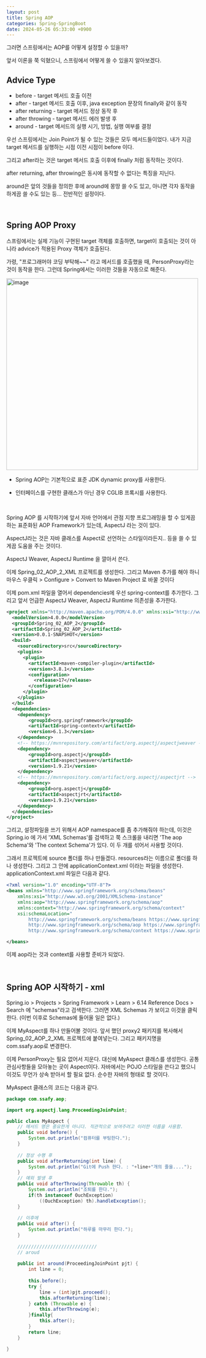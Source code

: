 ```yaml
---
layout: post
title: Spring AOP
categories: Spring-SpringBoot
date: 2024-05-26 05:33:00 +0900
---
```

그러면 스프링에서는 AOP를 어떻게 설정할 수 있을까?

앞서 이론을 쭉 익혔으니, 스프링에서 어떻게 쓸 수 있을지 알아보겠다.

## Advice Type

* before - target 메서드 호출 이전
* after - target 메서드 호출 이후, java exception 문장의 finally와 같이 동작
* after returning - target 메서드 정상 동작 후
* after throwing - target 메서드 에러 발생 후
* around - target 메서드의 실행 시기, 방법, 실행 여부를 결정

우선 스프링에서는 Join Point가 될 수 있는 것들은 모두 메서드들이었다. 내가 지금 target 메서드를 실행하는 시점 이전 시점이 before 이다.

그리고 after라는 것은 target 메서드 호출 이후에 finally 처럼 동작하는 것이다.

after returning, after throwing은 동시에 동작할 수 없다는 특징을 지닌다.

around은 앞의 것들을 정의한 후에 around에 몽땅 쓸 수도 있고, 아니면 각자 동작을 하게끔 쓸 수도 있는 등... 전반적인 설정이다.

<br>

## Spring AOP Proxy

스프링에서는 실제 기능이 구현된 target 객체를 호출하면, target이 호출되는 것이 아니라 advice가 적용된 Proxy 객체가 호출된다.

가령, "프로그래머야 코딩 부탁해~~" 라고 메서드를 호출했을 때, PersonProxy라는 것이 동작을 한다. 그런데 Spring에서는 이러한 것들을 자동으로 해준다.

<img width="500" alt="image" src="https://github.com/johnkdk609/johnkdk609.github.io/assets/88493727/b7f0833c-e3ba-4cd6-a7fd-d5024b675d46">

* Spring AOP는 기본적으로 표준 JDK dynamic proxy를 사용한다.

* 인터페이스를 구현한 클래스가 아닌 경우 CGLIB 프록시를 사용한다.

<br>

Spring AOP 를 시작하기에 앞서 자바 언어에서 관점 지향 프로그래밍을 할 수 있게끔 하는 표준화된 AOP Framework가 있는데, AspectJ 라는 것이 있다.

AspectJ라는 것은 자바 클래스를 Aspect로 선언하는 스타일이라든지.. 등을 쓸 수 있게끔 도움을 주는 것이다.

AspectJ Weaver, AspectJ Runtime 을 깔아서 쓴다.

이제 Spring_02_AOP_2_XML 프로젝트를 생성한다. 그리고 Maven 추가를 해야 하니 마우스 우클릭 &#62; Configure &#62; Convert to Maven Project 로 바꿀 것이다

이제 pom.xml 파일을 열어서 dependencies에 우선 spring-context를 추가한다. 그리고 앞서 언급한 AspectJ Weaver, AspectJ Runtime 의존성을 추가한다.

```xml
<project xmlns="http://maven.apache.org/POM/4.0.0" xmlns:xsi="http://www.w3.org/2001/XMLSchema-instance" xsi:schemaLocation="http://maven.apache.org/POM/4.0.0 https://maven.apache.org/xsd/maven-4.0.0.xsd">
  <modelVersion>4.0.0</modelVersion>
  <groupId>Spring_02_AOP_2</groupId>
  <artifactId>Spring_02_AOP_2</artifactId>
  <version>0.0.1-SNAPSHOT</version>
  <build>
    <sourceDirectory>src</sourceDirectory>
    <plugins>
      <plugin>
        <artifactId>maven-compiler-plugin</artifactId>
        <version>3.8.1</version>
        <configuration>
          <release>17</release>
        </configuration>
      </plugin>
    </plugins>
  </build>
  <dependencies>
  	<dependency>
	    <groupId>org.springframework</groupId>
	    <artifactId>spring-context</artifactId>
	    <version>6.1.3</version>
	</dependency>
	<!-- https://mvnrepository.com/artifact/org.aspectj/aspectjweaver -->
	<dependency>
	    <groupId>org.aspectj</groupId>
	    <artifactId>aspectjweaver</artifactId>
	    <version>1.9.21</version>
	</dependency>
	<!-- https://mvnrepository.com/artifact/org.aspectj/aspectjrt -->
	<dependency>
	    <groupId>org.aspectj</groupId>
	    <artifactId>aspectjrt</artifactId>
	    <version>1.9.21</version>
	</dependency>
  </dependencies>
</project>
```

그리고, 설정파일을 쓰기 위해서 AOP namespace를 좀 추가해줘야 하는데, 이것은 Spring.io 에 가서 'XML Schemas'를 검색하고 쭉 스크롤을 내리면 'The aop Schema'와 'The context Schema'가 있다. 이 두 개를 섞어서 사용할 것이다.

그래서 프로젝트에 source 폴더를 하나 만들겠다. resources라는 이름으로 폴더를 하나 생성한다. 그리고 그 안에 applicationContext.xml 이라는 파일을 생성한다. applicationContext.xml 파일은 다음과 같다.

```xml
<?xml version="1.0" encoding="UTF-8"?>
<beans xmlns="http://www.springframework.org/schema/beans"
	xmlns:xsi="http://www.w3.org/2001/XMLSchema-instance"
	xmlns:aop="http://www.springframework.org/schema/aop"
	xmlns:context="http://www.springframework.org/schema/context"
	xsi:schemaLocation="
		http://www.springframework.org/schema/beans https://www.springframework.org/schema/beans/spring-beans.xsd
		http://www.springframework.org/schema/aop https://www.springframework.org/schema/aop/spring-aop.xsd
		http://www.springframework.org/schema/context https://www.springframework.org/schema/context/spring-context.xsd">

</beans>
```

이제 aop라는 것과 context를 사용할 준비가 되었다.

<br>

## Spring AOP 시작하기 - xml

Spring.io &#62; Projects &#62; Spring Framework &#62; Learn &#62; 6.14 Reference Docs &#62; Search 에 "schemas"라고 검색한다. 그러면 XML Schemas 가 보이고 이것을 클릭한다. (이번 이후로 Schemas에 들어올 일은 없다.)

이제 MyAspect를 하나 만들어볼 것이다. 앞서 했던 proxy2 패키지를 복사해서 Spring_02_AOP_2_XML 프로젝트에 붙여넣는다. 그리고 패키지명을 com.ssafy.aop로 변경한다.

이제 PersonProxy는 필요 없어서 지운다. 대신에 MyAspect 클래스를 생성한다. 공통 관심사항들을 모아놓는 곳이 Aspect이다. 자바에서는 POJO 스타일을 쓴다고 했으니 이것도 무언가 상속 받아서 할 필요 없다. 순수한 자바의 형태로 할 것이다.

MyAspect 클래스의 코드는 다음과 같다.

```java
package com.ssafy.aop;

import org.aspectj.lang.ProceedingJoinPoint;

public class MyAspect {
	// 메서드 명은 중요한게 아니다. 직관적으로 보여주려고 이러한 이름을 사용함.
	public void before() {
		System.out.println("컴퓨터를 부팅한다.");
	}
	
	// 정상 수행 후
	public void afterReturning(int line) {
		System.out.println("Git에 Push 한다. : "+line+"개의 줄을....");
	}
	// 예외 발생 후
	public void afterThrowing(Throwable th) {
		System.out.println("조퇴를 한다.");
		if(th instanceof OuchException)
			((OuchException) th).handleException();
	}
	
	// 이후에 
	public void after() {
		System.out.println("하루를 마무리 한다.");
	}
	
	/////////////////////////////
	// aroud
	
	public int around(ProceedingJoinPoint pjt) {
		int line = 0;
		
		this.before();
		try {
			line = (int)pjt.proceed();
			this.afterReturning(line);
		} catch (Throwable e) {
			this.afterThrowing(e);
		}finally{
			this.after();
		}
		return line;
	}

}
```